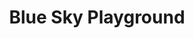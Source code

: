 --- 
title: "Blue Sky Playground"
publishdate: "2019-2-17T16:48:46+02:00"
src: "https://365manga.net/manga/blue-sky-playground"
image: "https://data.365manga.net/images/thumbnails/30511-blue-sky-playground.jpg"
description: " On a cold day, Mirita discovers a hidden room with a kotatsu (a table that keeps one warm) inside. The kotatsu belongs to two of the most popular and handsome twin brothers in school. Both immediately kick Mirita out. However, Mirita becomes even more determined to get back into that room. What love triangle will commence?"
---